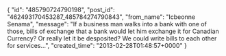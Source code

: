  {
   "id": "485790724790198",
   "post_id": "462493170453287_485784274790843",
   "from_name": "Icbeonne Senama",
   "message": "If a business man walks into a bank with one of those, bills of exchange that a bank would let him exchange it for Canadian Currency? Or really let it be desposited? We could write bills to each other for services...",
   "created_time": "2013-02-28T01:48:57+0000"
 }
